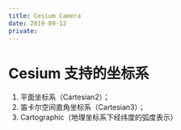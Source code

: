 ```yaml
---
title: Cesium Camera
date: 2019-09-12
private:
---
```

# Cesium 支持的坐标系
1. 平面坐标系（Cartesian2）；
2. 笛卡尔空间直角坐标系（Cartesian3）；
3. Cartographic（地理坐标系下经纬度的弧度表示）